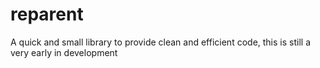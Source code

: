 # reparent
 A quick and small library to provide clean and efficient code, this is still a very early in development

